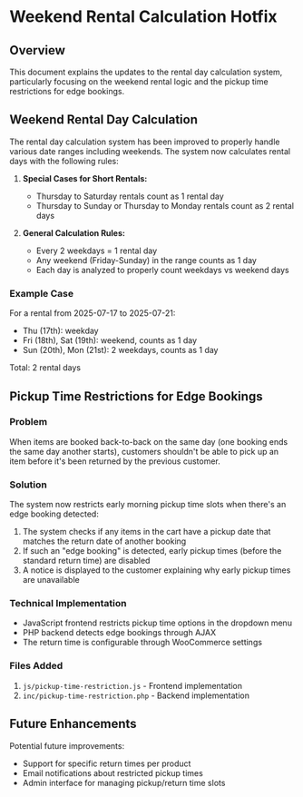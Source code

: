 # Weekend Rental Calculation Hotfix

## Overview
This document explains the updates to the rental day calculation system, particularly focusing on the weekend rental logic and the pickup time restrictions for edge bookings.

## Weekend Rental Day Calculation
The rental day calculation system has been improved to properly handle various date ranges including weekends. The system now calculates rental days with the following rules:

1. **Special Cases for Short Rentals:**
   - Thursday to Saturday rentals count as 1 rental day
   - Thursday to Sunday or Thursday to Monday rentals count as 2 rental days

2. **General Calculation Rules:**
   - Every 2 weekdays = 1 rental day
   - Any weekend (Friday-Sunday) in the range counts as 1 day
   - Each day is analyzed to properly count weekdays vs weekend days

### Example Case
For a rental from 2025-07-17 to 2025-07-21:
- Thu (17th): weekday
- Fri (18th), Sat (19th): weekend, counts as 1 day
- Sun (20th), Mon (21st): 2 weekdays, counts as 1 day

Total: 2 rental days

## Pickup Time Restrictions for Edge Bookings

### Problem
When items are booked back-to-back on the same day (one booking ends the same day another starts), customers shouldn't be able to pick up an item before it's been returned by the previous customer.

### Solution
The system now restricts early morning pickup time slots when there's an edge booking detected:

1. The system checks if any items in the cart have a pickup date that matches the return date of another booking
2. If such an "edge booking" is detected, early pickup times (before the standard return time) are disabled
3. A notice is displayed to the customer explaining why early pickup times are unavailable

### Technical Implementation
- JavaScript frontend restricts pickup time options in the dropdown menu
- PHP backend detects edge bookings through AJAX
- The return time is configurable through WooCommerce settings

### Files Added
1. `js/pickup-time-restriction.js` - Frontend implementation
2. `inc/pickup-time-restriction.php` - Backend implementation

## Future Enhancements
Potential future improvements:
- Support for specific return times per product
- Email notifications about restricted pickup times
- Admin interface for managing pickup/return time slots
